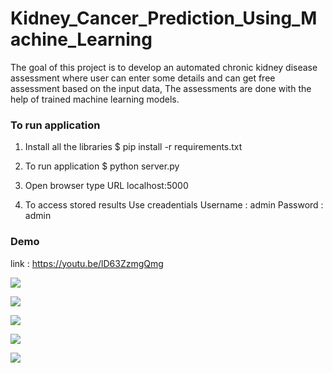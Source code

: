# Kidney_Cancer_Prediction_Using_Machine_Learning
The goal of this project is to develop an automated chronic kidney disease assessment where user can enter some details and can get free assessment based on the input data, The assessments are done with the help of trained machine learning models.

### To run application

1. Install all the libraries
$ pip install -r requirements.txt

2. To run application
$ python server.py

3. Open browser type URL localhost:5000

4. To access stored results Use creadentials 
   Username : admin
   Password : admin

### Demo
link : https://youtu.be/lD63ZzmgQmg

![](static/scrn1.png)

![](static/scrn2.png)

![](static/scrn3.png)

![](static/scrn4.png)

![](static/scrn5.png)
